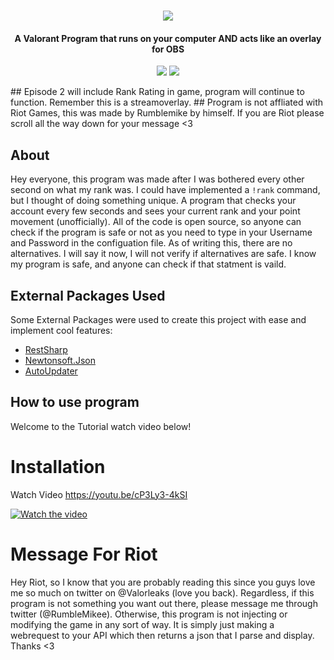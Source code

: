 <h1 align="center">
  <img src="https://cdn.discordapp.com/attachments/748560845230964869/791900465632641034/ValoverlayLogo.png">
  <br>
</h1>

<h4 align="center">A Valorant Program that runs on your computer AND acts like an overlay for OBS</h4>

<p align="center">
  </a>
  <a href="https://twitter.com/rumblemikee"><img src="https://img.shields.io/badge/Twitter-@RumbleMikee-1da1f2.svg?logo=twitter?style=for-the-badge&logo=appveyor"></a>
  <a href="https://twitter.com/Valorleaks"><img src="https://img.shields.io/badge/Twitter-@ValorLeaks-1da1f2.svg?logo=twitter?style=for-the-badge&logo=appveyor"></a>
  
</p>
## Episode 2 will include Rank Rating in game, program will continue to function. Remember this is a streamoverlay.
## Program is not affliated with Riot Games, this was made by Rumblemike by himself. If you are Riot please scroll all the way down for your message <3

## About
Hey everyone, this program was made after I was bothered every other second on what my rank was. I could have implemented a `!rank` command, but I thought of doing something unique. A program that checks your account every few seconds and sees your current rank and your point movement (unofficially). All of the code is open source, so anyone can check if the program is safe or not as you need to type in your Username and Password in the configuation file. As of writing this, there are no alternatives. I will say it now, I will not verify if alternatives are safe. I know my program is safe, and anyone can check if that statment is vaild.

## External Packages Used
Some External Packages were used to create this project with ease and implement cool features:
  - [RestSharp](https://www.nuget.org/packages/RestSharp/)
  - [Newtonsoft.Json](https://www.nuget.org/packages/Newtonsoft.Json/)
  - [AutoUpdater](https://github.com/ravibpatel/AutoUpdater.NET)

## How to use program
Welcome to the Tutorial watch video below!

# Installation
Watch Video https://youtu.be/cP3Ly3-4kSI

[![Watch the video](https://i.imgur.com/ZPAafXu.png)](https://youtu.be/cP3Ly3-4kSI)

# Message For Riot
Hey Riot, so I know that you are probably reading this since you guys love me so much on twitter on @Valorleaks (love you back). Regardless, if this program is not something you want out there, please message me through twitter (@RumbleMikee). Otherwise, this program is not injecting or modifying the game in any sort of way. It is simply just making a webrequest to your API which then returns a json that I parse and display. Thanks <3
